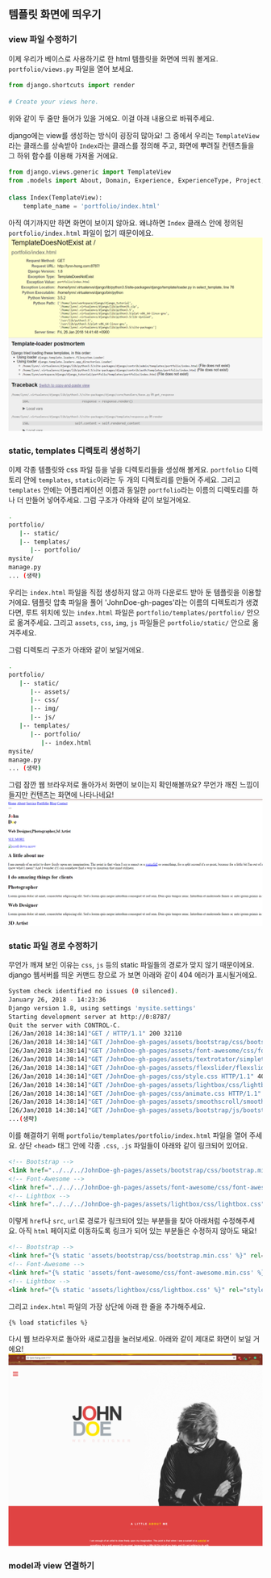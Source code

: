 ## 템플릿 화면에 띄우기

### view 파일 수정하기
이제 우리가 베이스로 사용하기로 한 html 템플릿을 화면에 띄워 볼게요.
`portfolio/views.py` 파일을 열어 보세요.
```python
from django.shortcuts import render

# Create your views here.
```

위와 같이 두 줄만 들어가 있을 거에요. 이걸 아래 내용으로 바꿔주세요.

django에는 view를 생성하는 방식이 굉장히 많아요!
그 중에서 우리는 `TemplateView`라는 클래스를 상속받아 `Index`라는 클래스를 정의해 주고,
화면에 뿌려질 컨텐츠들을 그 하위 함수를 이용해 가져올 거에요.
```python
from django.views.generic import TemplateView
from .models import About, Domain, Experience, ExperienceType, Project, Publication, PublicationType

class Index(TemplateView):
    template_name = 'portfolio/index.html'
```

아직 여기까지만 하면 화면이 보이지 않아요.
왜냐하면 `Index` 클래스 안에 정의된 `portfolio/index.html` 파일이 없기 때문이에요.
![TemplateDoesNotExist 에러 화면](img/13.PNG)



### static, templates 디렉토리 생성하기
이제 각종 템플릿와 css 파일 등을 넣을 디렉토리들을 생성해 볼게요.
`portfolio` 디렉토리 안에 `templates`, `static`이라는 두 개의 디렉토리를 만들어 주세요.
그리고 `templates` 안에는 어플리케이션 이름과 동일한 `portfolio`라는 이름의 디렉토리를 하나 더 만들어 넣어주세요.
그럼 구조가 아래와 같이 보일거에요.
```bash
.
portfolio/
   |-- static/
   |-- templates/
      |-- portfolio/
mysite/
manage.py
... (생략)
```

우리는 `index.html` 파일을 직접 생성하지 않고 아까 다운로드 받아 둔 템플릿을 이용할 거에요.
템플릿 압축 파일을 풀어 'JohnDoe-gh-pages'라는 이름의 디렉토리가 생겼다면,
루트 위치에 있는 `index.html` 파일은 `portfolio/templates/portfolio/` 안으로 옮겨주세요.
그리고 `assets`, `css`, `img`, `js` 파일들은 `portfolio/static/` 안으로 옮겨주세요.

그럼 디렉토리 구조가 아래와 같이 보일거에요.
```bash
.
portfolio/
   |-- static/
      |-- assets/
      |-- css/
      |-- img/
      |-- js/
   |-- templates/
      |-- portfolio/
         |-- index.html
mysite/
manage.py
... (생략)
```

그럼 잠깐 웹 브라우저로 돌아가서 화면이 보이는지 확인해볼까요?
무언가 깨진 느낌이 들지만 컨텐츠는 화면에 나타나네요!
![렌더링된 템플릿 초기화면](img/14.PNG)


### static 파일 경로 수정하기
무언가 깨져 보인 이유는 `css`, `js` 등의 static 파일들의 경로가 맞지 않기 때문이에요.
django 웹서버를 띄운 커맨드 창으로 가 보면 아래와 같이 404 에러가 표시될거에요.
```bash
System check identified no issues (0 silenced).
January 26, 2018 - 14:23:36
Django version 1.8, using settings 'mysite.settings'
Starting development server at http://0:8787/
Quit the server with CONTROL-C.
[26/Jan/2018 14:38:14]"GET / HTTP/1.1" 200 32110
[26/Jan/2018 14:38:14]"GET /JohnDoe-gh-pages/assets/bootstrap/css/bootstrap.min.css HTTP/1.1" 404 2235
[26/Jan/2018 14:38:14]"GET /JohnDoe-gh-pages/assets/font-awesome/css/font-awesome.min.css HTTP/1.1" 404 2253
[26/Jan/2018 14:38:14]"GET /JohnDoe-gh-pages/assets/textrotator/simpletextrotator.css HTTP/1.1" 404 2241
[26/Jan/2018 14:38:14]"GET /JohnDoe-gh-pages/assets/flexslider/flexslider.css HTTP/1.1" 404 2217
[26/Jan/2018 14:38:14]"GET /JohnDoe-gh-pages/css/style.css HTTP/1.1" 404 2160
[26/Jan/2018 14:38:14]"GET /JohnDoe-gh-pages/assets/lightbox/css/lightbox.css HTTP/1.1" 404 2217
[26/Jan/2018 14:38:14]"GET /JohnDoe-gh-pages/css/animate.css HTTP/1.1" 404 2166
[26/Jan/2018 14:38:14]"GET /JohnDoe-gh-pages/assets/smoothscroll/smoothscroll.js HTTP/1.1" 404 2226
[26/Jan/2018 14:38:14]"GET /JohnDoe-gh-pages/assets/bootstrap/js/bootstrap.min.js HTTP/1.1" 404 2229
...(생략)
```

이를 해결하기 위해 `portfolio/templates/portfolio/index.html` 파일을 열어 주세요.
상단 `<head>` 태그 안에 각종 `.css`, `.js` 파일들이 아래와 같이 링크되어 있어요.
```html
<!-- Bootstrap -->
<link href="../../../JohnDoe-gh-pages/assets/bootstrap/css/bootstrap.min.css" rel="stylesheet">
<!-- Font-Awesome -->
<link href="../../../JohnDoe-gh-pages/assets/font-awesome/css/font-awesome.min.css" rel="stylesheet">
<!-- Lightbox -->
<link href="../../../JohnDoe-gh-pages/assets/lightbox/css/lightbox.css" rel="stylesheet">
```

이렇게 `href`나 `src`, `url`로 경로가 링크되어 있는 부분들을 찾아 아래처럼 수정해주세요.
아직 `html` 페이지로 이동하도록 링크가 되어 있는 부분들은 수정하지 않아도 돼요!
```html
<!-- Bootstrap -->
<link href="{% static 'assets/bootstrap/css/bootstrap.min.css' %}" rel="stylesheet">
<!-- Font-Awesome -->
<link href="{% static 'assets/font-awesome/css/font-awesome.min.css' %}" rel="stylesheet">
<!-- Lightbox -->
<link href="{% static 'assets/lightbox/css/lightbox.css' %}" rel="stylesheet">
```

그리고 `index.html` 파일의 가장 상단에 아래 한 줄을 추가해주세요.
```html
{% load staticfiles %}
```

다시 웹 브라우저로 돌아와 새로고침을 눌러보세요.
아래와 같이 제대로 화면이 보일 거에요!
![정상적으로 static 파일들이 불러와 진 화면](img/15.png)


### model과 view 연결하기